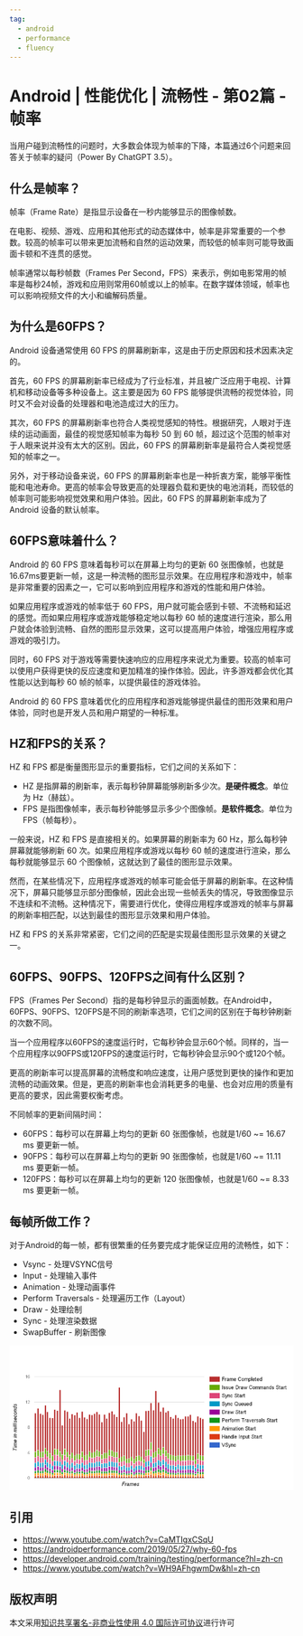 ```yaml
---
tag:
  - android
  - performance
  - fluency
---
```


# Android | 性能优化 | 流畅性 - 第02篇 - 帧率

当用户碰到流畅性的问题时，大多数会体现为帧率的下降，本篇通过6个问题来回答关于帧率的疑问（Power By ChatGPT 3.5）。

## 什么是帧率？

帧率（Frame Rate）是指显示设备在一秒内能够显示的图像帧数。

在电影、视频、游戏、应用和其他形式的动态媒体中，帧率是非常重要的一个参数。较高的帧率可以带来更加流畅和自然的运动效果，而较低的帧率则可能导致画面卡顿和不连贯的感觉。

帧率通常以每秒帧数（Frames Per Second，FPS）来表示，例如电影常用的帧率是每秒24帧，游戏和应用则常用60帧或以上的帧率。在数字媒体领域，帧率也可以影响视频文件的大小和编解码质量。

## 为什么是60FPS？

Android 设备通常使用 60 FPS 的屏幕刷新率，这是由于历史原因和技术因素决定的。

首先，60 FPS 的屏幕刷新率已经成为了行业标准，并且被广泛应用于电视、计算机和移动设备等多种设备上。这主要是因为 60 FPS 能够提供流畅的视觉体验，同时又不会对设备的处理器和电池造成过大的压力。

其次，60 FPS 的屏幕刷新率也符合人类视觉感知的特性。根据研究，人眼对于连续的运动画面，最佳的视觉感知帧率为每秒 50 到 60 帧，超过这个范围的帧率对于人眼来说并没有太大的区别。因此，60 FPS 的屏幕刷新率是最符合人类视觉感知的帧率之一。

另外，对于移动设备来说，60 FPS 的屏幕刷新率也是一种折衷方案，能够平衡性能和电池寿命。更高的帧率会导致更高的处理器负载和更快的电池消耗，而较低的帧率则可能影响视觉效果和用户体验。因此，60 FPS 的屏幕刷新率成为了 Android 设备的默认帧率。

## 60FPS意味着什么？

Android 的 60 FPS 意味着每秒可以在屏幕上均匀的更新 60 张图像帧，也就是16.67ms要更新一帧，这是一种流畅的图形显示效果。在应用程序和游戏中，帧率是非常重要的因素之一，它可以影响到应用程序和游戏的性能和用户体验。

如果应用程序或游戏的帧率低于 60 FPS，用户就可能会感到卡顿、不流畅和延迟的感觉。而如果应用程序或游戏能够稳定地以每秒 60 帧的速度进行渲染，那么用户就会体验到流畅、自然的图形显示效果，这可以提高用户体验，增强应用程序或游戏的吸引力。

同时，60 FPS 对于游戏等需要快速响应的应用程序来说尤为重要。较高的帧率可以使用户获得更快的反应速度和更加精准的操作体验。因此，许多游戏都会优化其性能以达到每秒 60 帧的帧率，以提供最佳的游戏体验。

Android 的 60 FPS 意味着优化的应用程序和游戏能够提供最佳的图形效果和用户体验，同时也是开发人员和用户期望的一种标准。

## HZ和FPS的关系？

HZ 和 FPS 都是衡量图形显示的重要指标，它们之间的关系如下：

- HZ 是指屏幕的刷新率，表示每秒钟屏幕能够刷新多少次。**是硬件概念**。单位为 Hz（赫兹）。
- FPS 是指图像帧率，表示每秒钟能够显示多少个图像帧。**是软件概念**。单位为 FPS（帧每秒）。

一般来说，HZ 和 FPS 是直接相关的。如果屏幕的刷新率为 60 Hz，那么每秒钟屏幕就能够刷新 60 次。如果应用程序或游戏以每秒 60 帧的速度进行渲染，那么每秒就能够显示 60 个图像帧，这就达到了最佳的图形显示效果。

然而，在某些情况下，应用程序或游戏的帧率可能会低于屏幕的刷新率。在这种情况下，屏幕只能够显示部分图像帧，因此会出现一些帧丢失的情况，导致图像显示不连续和不流畅。这种情况下，需要进行优化，使得应用程序或游戏的帧率与屏幕的刷新率相匹配，以达到最佳的图形显示效果和用户体验。

HZ 和 FPS 的关系非常紧密，它们之间的匹配是实现最佳图形显示效果的关键之一。

## 60FPS、90FPS、120FPS之间有什么区别？

FPS（Frames Per Second）指的是每秒钟显示的画面帧数。在Android中，60FPS、90FPS、120FPS是不同的刷新率选项，它们之间的区别在于每秒钟刷新的次数不同。

当一个应用程序以60FPS的速度运行时，它每秒钟会显示60个帧。同样的，当一个应用程序以90FPS或120FPS的速度运行时，它每秒钟会显示90个或120个帧。

更高的刷新率可以提高屏幕的流畅度和响应速度，让用户感觉到更快的操作和更加流畅的动画效果。但是，更高的刷新率也会消耗更多的电量、也会对应用的质量有更高的要求，因此需要权衡考虑。

不同帧率的更新间隔时间：

- 60FPS：每秒可以在屏幕上均匀的更新 60 张图像帧，也就是1/60 ~= 16.67 ms 要更新一帧。
- 90FPS：每秒可以在屏幕上均匀的更新 90 张图像帧，也就是1/60 ~= 11.11 ms 要更新一帧。
- 120FPS：每秒可以在屏幕上均匀的更新 120 张图像帧，也就是1/60 ~= 8.33 ms 要更新一帧。

## 每帧所做工作？

对于Android的每一帧，都有很繁重的任务要完成才能保证应用的流畅性，如下：

- Vsync               - 处理VSYNC信号
- Input               - 处理输入事件
- Animation           - 处理动画事件
- Perform Traversals  - 处理遍历工作（Layout）
- Draw                - 处理绘制
- Sync                - 处理渲染数据
- SwapBuffer          - 刷新图像

![perf-test-frame-latency](/learn-android/performance/perf-test-frame-latency.png)

## 引用

- <https://www.youtube.com/watch?v=CaMTIgxCSqU>
- <https://androidperformance.com/2019/05/27/why-60-fps>
- <https://developer.android.com/training/testing/performance?hl=zh-cn>
- <https://www.youtube.com/watch?v=WH9AFhgwmDw&hl=zh-cn>

## 版权声明

本文采用[知识共享署名-非商业性使用 4.0 国际许可协议](https://creativecommons.org/licenses/by-nc/4.0/)进行许可

